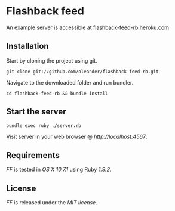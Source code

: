 # Flashback feed

An example server is accessible at [flashback-feed-rb.heroku.com](http://flashback-feed-rb.heroku.com/)

## Installation

Start by cloning the project using git.

`git clone git://github.com/oleander/flashback-feed-rb.git`

Navigate to the downloaded folder and run bundler.

`cd flashback-feed-rb && bundle install`

## Start the server

`bundle exec ruby ./server.rb`

Visit server in your web browser @ *http://localhost:4567*.

## Requirements

*FF* is tested in *OS X 10.7.1* using Ruby *1.9.2*.

## License

*FF* is released under the *MIT license*.